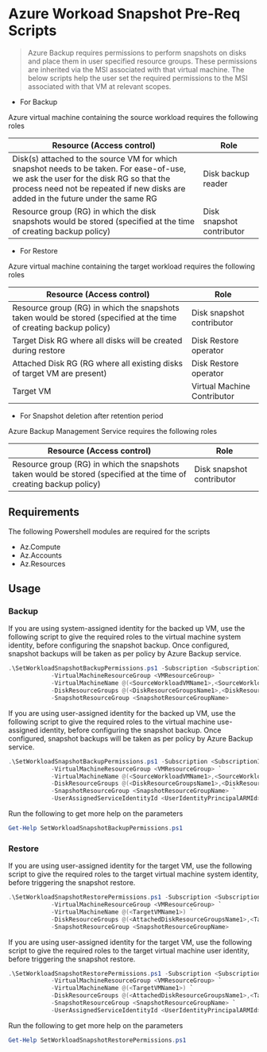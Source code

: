 # Azure Workoad Snapshot Pre-Req Scripts

> Azure Backup requires permissions to perform snapshots on disks and place them in user specified resource groups. These permissions are inherited via the MSI 
> associated with that virtual machine. The below scripts help the user set the required permissions to the MSI associated with that VM at relevant scopes.

+ For Backup

Azure virtual machine containing the source workload requires the following roles 

Resource (Access control)  |Role   
------ | ------
Disk(s) attached to the source VM for which snapshot needs to be taken. For ease-of-use, we ask the user for the disk RG so that the process need not be repeated if new disks are added in the future under the same RG |Disk backup reader |
|Resource group (RG) in which the disk snapshots would be stored (specified at the time of creating backup policy) |Disk snapshot contributor  |

+ For Restore

Azure virtual machine containing the target workload requires the following roles 

Resource (Access control)  |Role   
------ | ------
|Resource group (RG) in which the snapshots taken would be stored (specified at the time of creating backup policy)   |Disk snapshot contributor  |
|Target Disk RG where all disks will be created during restore  |Disk Restore operator   |
|Attached Disk RG (RG where all existing disks of target VM are present)   |Disk Restore operator   |
|Target VM     |Virtual Machine Contributor    |

+ For Snapshot deletion after retention period

Azure Backup Management Service requires the following roles

Resource (Access control)  |Role
------ | ------
|Resource group (RG) in which the snapshots taken would be stored (specified at the time of creating backup policy)   |Disk snapshot contributor  |

## Requirements

The following Powershell modules are required for the scripts

+ Az.Compute
+ Az.Accounts
+ Az.Resources

## Usage 

### Backup
If you are using system-assigned identity for the backed up VM, use the following script to give the required roles to the virtual machine system identity, before configuring the snapshot backup. Once configured, snapshot backups will be taken as per policy by Azure Backup service.

```powershell
.\SetWorkloadSnapshotBackupPermissions.ps1 -Subscription <SubscriptionId> `
            -VirtualMachineResourceGroup <VMResourceGroup> `
            -VirtualMachineName @(<SourceWorkloadVMName1>,<SourceWorkloadVMName2>) `
            -DiskResourceGroups @(<DiskResourceGroupsName1>,<DiskResourceGroupsName2>) `
            -SnapshotResourceGroup <SnapshotResourceGroupName>
```

If you are using user-assigned identity for the backed up VM, use the following script to give the required roles to the virtual machine use-assigned identity, before configuring the snapshot backup. Once configured, snapshot backups will be taken as per policy by Azure Backup service.

```powershell
.\SetWorkloadSnapshotBackupPermissions.ps1 -Subscription <SubscriptionId> `
            -VirtualMachineResourceGroup <VMResourceGroup> `
            -VirtualMachineName @(<SourceWorkloadVMName1>,<SourceWorkloadVMName2>) `
            -DiskResourceGroups @(<DiskResourceGroupsName1>,<DiskResourceGroupsName2>) `
            -SnapshotResourceGroup <SnapshotResourceGroupName> `
            -UserAssignedServiceIdentityId <UserIdentityPrincipalARMId>
```

Run the following to get more help on the parameters
```powershell
Get-Help SetWorkloadSnapshotBackupPermissions.ps1
```

### Restore

If you are using user-assigned identity for the target VM, use the following script to give the required roles to the target virtual machine system identity, before triggering the snapshot restore.

```powershell
.\SetWorkloadSnapshotRestorePermissions.ps1 -Subscription <SubscriptionId> `
            -VirtualMachineResourceGroup <VMResourceGroup> `
            -VirtualMachineName @(<TargetVMName1>) `
            -DiskResourceGroups @(<AttachedDiskResourceGroupsName1>,<TargetDiskResourceGroupsName2>) `
            -SnapshotResourceGroup <SnapshotResourceGroupName>
```

If you are using user-assigned identity for the target VM, use the following script to give the required roles to the target virtual machine user identity, before triggering the snapshot restore.

```powershell
.\SetWorkloadSnapshotRestorePermissions.ps1 -Subscription <SubscriptionId> `
            -VirtualMachineResourceGroup <VMResourceGroup> `
            -VirtualMachineName @(<TargetVMName1>) `
            -DiskResourceGroups @(<AttachedDiskResourceGroupsName1>,<TargetDiskResourceGroupsName2>) `
            -SnapshotResourceGroup <SnapshotResourceGroupName> `
            -UserAssignedServiceIdentityId <UserIdentityPrincipalARMId>
```

Run the following to get more help on the parameters
```powershell
Get-Help SetWorkloadSnapshotRestorePermissions.ps1
```
